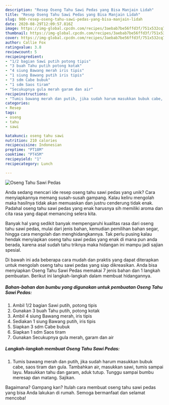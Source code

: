 ```yaml
---
description: "Resep Oseng Tahu Sawi Pedas yang Bisa Manjain Lidah"
title: "Resep Oseng Tahu Sawi Pedas yang Bisa Manjain Lidah"
slug: 900-resep-oseng-tahu-sawi-pedas-yang-bisa-manjain-lidah
date: 2020-08-29T12:09:57.816Z
image: https://img-global.cpcdn.com/recipes/3aebab7be56ffd3f/751x532cq70/oseng-tahu-sawi-pedas-foto-resep-utama.jpg
thumbnail: https://img-global.cpcdn.com/recipes/3aebab7be56ffd3f/751x532cq70/oseng-tahu-sawi-pedas-foto-resep-utama.jpg
cover: https://img-global.cpcdn.com/recipes/3aebab7be56ffd3f/751x532cq70/oseng-tahu-sawi-pedas-foto-resep-utama.jpg
author: Callie Fox
ratingvalue: 3.8
reviewcount: 5
recipeingredient:
- "1/2 bagian Sawi putih potong tipis"
- "3 buah Tahu putih potong kotak"
- "4 siung Bawang merah iris tipis"
- "1 siung Bawang putih iris tipis"
- "3 sdm Cabe bubuk"
- "1 sdm Saos tiram"
- "Secukupnya gula merah garam dan air"
recipeinstructions:
- "Tumis bawang merah dan putih, jika sudah harum masukkan bubuk cabe, saos tiram dan gula. Tambahkan air, masukkan sawi, tumis sampai layu. Masukkan tahu dan garam, aduk tutup. Tunggu sampai bumbu meresap dan matang. Sajikan."
categories:
- Resep
tags:
- oseng
- tahu
- sawi

katakunci: oseng tahu sawi 
nutrition: 210 calories
recipecuisine: Indonesian
preptime: "PT18M"
cooktime: "PT45M"
recipeyield: "1"
recipecategory: Lunch

---
```



![Oseng Tahu Sawi Pedas](https://img-global.cpcdn.com/recipes/3aebab7be56ffd3f/751x532cq70/oseng-tahu-sawi-pedas-foto-resep-utama.jpg)

Anda sedang mencari ide resep oseng tahu sawi pedas yang unik? Cara menyiapkannya memang susah-susah gampang. Kalau keliru mengolah maka hasilnya tidak akan memuaskan dan justru cenderung tidak enak. Padahal oseng tahu sawi pedas yang enak harusnya sih memiliki aroma dan cita rasa yang dapat memancing selera kita.

Banyak hal yang sedikit banyak mempengaruhi kualitas rasa dari oseng tahu sawi pedas, mulai dari jenis bahan, kemudian pemilihan bahan segar, hingga cara mengolah dan menghidangkannya. Tak perlu pusing kalau hendak menyiapkan oseng tahu sawi pedas yang enak di mana pun anda berada, karena asal sudah tahu triknya maka hidangan ini mampu jadi sajian spesial.




Di bawah ini ada beberapa cara mudah dan praktis yang dapat diterapkan untuk mengolah oseng tahu sawi pedas yang siap dikreasikan. Anda bisa menyiapkan Oseng Tahu Sawi Pedas memakai 7 jenis bahan dan 1 langkah pembuatan. Berikut ini langkah-langkah dalam membuat hidangannya.

<!--inarticleads1-->

##### Bahan-bahan dan bumbu yang digunakan untuk pembuatan Oseng Tahu Sawi Pedas:

1. Ambil 1/2 bagian Sawi putih, potong tipis
1. Gunakan 3 buah Tahu putih, potong kotak
1. Ambil 4 siung Bawang merah, iris tipis
1. Sediakan 1 siung Bawang putih, iris tipis
1. Siapkan 3 sdm Cabe bubuk
1. Siapkan 1 sdm Saos tiram
1. Gunakan Secukupnya gula merah, garam dan air




<!--inarticleads2-->

##### Langkah-langkah membuat Oseng Tahu Sawi Pedas:

1. Tumis bawang merah dan putih, jika sudah harum masukkan bubuk cabe, saos tiram dan gula. Tambahkan air, masukkan sawi, tumis sampai layu. Masukkan tahu dan garam, aduk tutup. Tunggu sampai bumbu meresap dan matang. Sajikan.




Bagaimana? Gampang kan? Itulah cara membuat oseng tahu sawi pedas yang bisa Anda lakukan di rumah. Semoga bermanfaat dan selamat mencoba!
